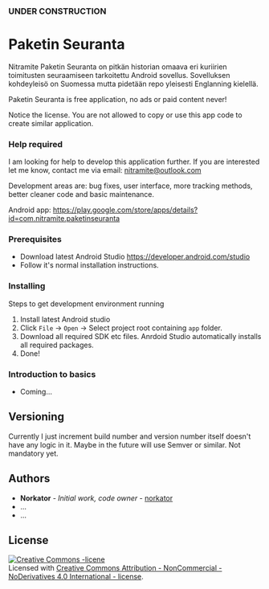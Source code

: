 ### UNDER CONSTRUCTION ###

# Paketin Seuranta

Nitramite Paketin Seuranta on pitkän historian omaava eri kuriirien toimitusten seuraamiseen 
tarkoitettu Android sovellus. Sovelluksen kohdeyleisö on Suomessa mutta pidetään repo 
yleisesti Englanning kielellä.

Paketin Seuranta is free application, no ads or paid content never!

Notice the license. You are not allowed to copy or use this app code to create similar application. 

### Help required

I am looking for help to develop this application further. If you are interested let me know,
contact me via email: nitramite@outlook.com

Development areas are: bug fixes, user interface, more tracking methods, better cleaner code and basic maintenance.

Android app: https://play.google.com/store/apps/details?id=com.nitramite.paketinseuranta


### Prerequisites
* Download latest Android Studio
https://developer.android.com/studio
* Follow it's normal installation instructions.


### Installing

Steps to get development environment running

1. Install latest Android studio
2. Click `File` -> `Open` -> Select project root containing `app` folder.
3. Download all required SDK etc files. Anrdoid Studio automatically installs all required packages.
4. Done!


### Introduction to basics
* Coming...


## Versioning

Currently I just increment build number and version number itself doesn't have any logic in it.
Maybe in the future will use Semver or similar. Not mandatory yet.


## Authors

* **Norkator** - *Initial work, code owner* - [norkator](https://github.com/norkator)
* ...
* ...


## License

<a rel="license" href="http://creativecommons.org/licenses/by-nc-nd/4.0/"><img alt="Creative Commons -licene" style="border-width:0" src="https://i.creativecommons.org/l/by-nc-nd/4.0/88x31.png" /></a><br />Licensed with <a rel="license" href="http://creativecommons.org/licenses/by-nc-nd/4.0/">Creative Commons Attribution - NonCommercial - NoDerivatives 4.0 International - license</a>.
